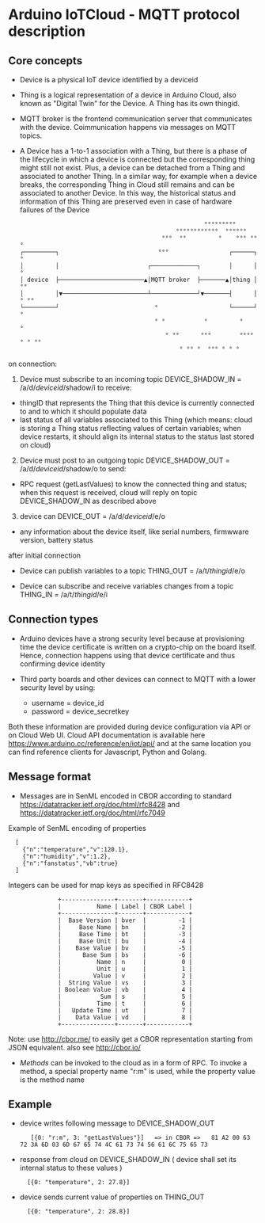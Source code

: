 Arduino IoTCloud - MQTT protocol description
=======


Core concepts
--------------

* Device is a physical IoT device identified by a deviceid
* Thing is a logical representation of a device in Arduino Cloud, also known as "Digital Twin" for the Device. A Thing has its own thingid. 
* MQTT broker is the frontend communication server that communicates with the device. Coimmunication happens via messages on MQTT topics.
* A Device has a 1-to-1 association with a Thing, but there is a phase of the lifecycle in which a device is connected but the corresponding thing might still not exist. Plus, a device can be detached from a Thing and associated to another Thing. In a similar way, for example when a device breaks, the corresponding Thing in Cloud still remains and can be associated to another Device. In this way, the historical status and information of this Thing are preserved even in case of hardware failures of the Device


 
                                                          °°°°°°°°°
                                                  °°°°°°°°°°°°  °°°°°°
                                              °°°  °°         °    °°° °°°
      ┌─────────┐                            °°°                 ┌──────┐     °
      │         │                         ┌─────────────┐        │      │     °
      │ device  ├────────────────────────▲│MQTT broker  ├───────▲│thing │   °°
      │         │▼────────────────────────┴─────────────┘▼───────┤      │   ° °°
      └─────────┘                           °                    └──────┘      °
                                            ° °           °         °          °
                                               ° °°      °°°        °°°° ° ° °°
                                                   ° °° °  °°° ° ° °
  


on connection:

1. Device must subscribe to an incoming topic DEVICE_SHADOW_IN = /a/d/_deviceid_/shadow/i to receive:
  - thingID that represents the Thing that this device is currently connected to and to which it should populate data
  - last status of all variables associated to this Thing
(which means: cloud is storing a Thing status reflecting values of certain variables; when device restarts,
it should align its internal status to the status last stored on cloud)

2. Device must post to an outgoing topic DEVICE_SHADOW_OUT = /a/d/_deviceid_/shadow/o to send:
  - RPC request (getLastValues) to know the connected thing and status; when this request is received, cloud will reply on topic DEVICE_SHADOW_IN as described above

3. device can DEVICE_OUT = /a/d/_deviceid_/e/o
  - any information about the device itself, like serial numbers, firmwware version, battery status

after initial connection

* Device can publish variables to a topic THING_OUT = /a/t/_thingid_/e/o
    
* Device can subscribe and receive variables changes from a topic THING_IN = /a/t/_thingid_/e/i

  
Connection types
---------------

* Arduino devices have a strong security level because at provisioning time the device certificate is written on a crypto-chip on the board itself. Hence, connection happens using that device certificate and thus confirming device identity
  
* Third party boards and other devices can connect to MQTT with a lower security level by using:
  - username = device_id    
  - password = device_secretkey
  
Both these information are provided during device configuration via API or on Cloud Web UI. Cloud API documentation is available here https://www.arduino.cc/reference/en/iot/api/   and at the same location you can find reference clients for Javascript, Python and Golang. 
  
  
Message format
---------------
  
* Messages are in SenML encoded in CBOR according to standard https://datatracker.ietf.org/doc/html/rfc8428 and https://datatracker.ietf.org/doc/html/rfc7049
  
Example of SenML encoding of properties
  
      [
        {"n":"temperature","v":120.1},
        {"n":"humidity","v":1.2},
        {"n":"fanstatus","vb":true}
      ]

Integers can be used for map keys as specified in RFC8428
  
                  +---------------+-------+------------+
                  |          Name | Label | CBOR Label |
                  +---------------+-------+------------+
                  |  Base Version | bver  |         -1 |
                  |     Base Name | bn    |         -2 |
                  |     Base Time | bt    |         -3 |
                  |     Base Unit | bu    |         -4 |
                  |    Base Value | bv    |         -5 |
                  |      Base Sum | bs    |         -6 |
                  |          Name | n     |          0 |
                  |          Unit | u     |          1 |
                  |         Value | v     |          2 |
                  |  String Value | vs    |          3 |
                  | Boolean Value | vb    |          4 |
                  |           Sum | s     |          5 |
                  |          Time | t     |          6 |
                  |   Update Time | ut    |          7 |
                  |    Data Value | vd    |          8 |
                  +---------------+-------+------------+
  
  
Note: use http://cbor.me/  to easily get a CBOR representation starting from JSON equivalent. also see http://cbor.io/

  
* *Methods* can be invoked to the cloud as in a form of RPC. To invoke a method, a special property name "r:m" is used, while the property value is the method name
  
  
  
Example
---------------
  
 - device writes following message to DEVICE_SHADOW_OUT
                     
          [{0: "r:m", 3: "getLastValues"}]   => in CBOR =>   81 A2 00 63 72 3A 6D 03 6D 67 65 74 4C 61 73 74 56 61 6C 75 65 73
  
  - response from cloud on DEVICE_SHADOW_IN  ( device shall set its internal status to these values ) 
          
          [{0: "temperature", 2: 27.8}]
  
  - device sends current value of properties on THING_OUT

          [{0: "temperature", 2: 28.8}]
  
  
